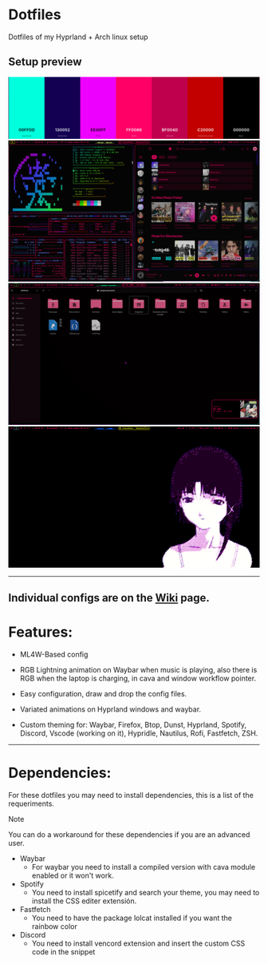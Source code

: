 # Dotfiles
Dotfiles of my Hyprland + Arch linux setup
## Setup preview

![4](preview/palette.jpg) ![1](preview/general_1.jpg) ![2](preview/general_2.jpg) ![3](preview/general_3.jpg) 

---

Individual configs are on the [Wiki](https://github.com/Axel-DaMage/Dotfiles/wiki) page.
---
<H1> Features: </H1>

* ML4W-Based config

* RGB Lightning animation on Waybar when music is playing, also there is RGB when the laptop is charging, in cava and window workflow pointer.

* Easy configuration, draw and drop the config files.

* Variated animations on Hyprland windows and waybar.

* Custom theming for: Waybar, Firefox, Btop, Dunst, Hyprland, Spotify, Discord, Vscode (working on it), Hypridle, Nautilus, Rofi, Fastfetch, ZSH.
---
<H1> Dependencies: </H1>

For these dotfiles you may need to install dependencies, this is a list of the requeriments.
> [!NOTE]
> You can do a workaround for these dependencies if you are an advanced user.

* Waybar
    * For waybar you need to install a compiled version with cava module enabled or it won't work.
* Spotify
    * You need to install spicetify and search your theme, you may need to install the CSS editer extensión.
* Fastfetch
    * You need to have the package lolcat installed if you want the rainbow color
* Discord
   * You need to install vencord extension and insert the custom CSS code in the snippet  

